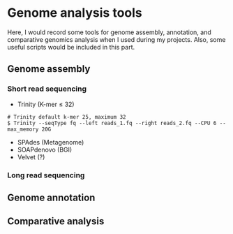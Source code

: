 # Genome analysis tools

Here, I would record some tools for genome assembly, annotation, and comparative genomics analysis when I used during my projects. Also, some useful scripts would be included in this part.

## Genome assembly
### Short read sequencing
- Trinity (K-mer ≤ 32)
```
# Trinity default k-mer 25, maximum 32
$ Trinity --seqType fq --left reads_1.fq --right reads_2.fq --CPU 6 --max_memory 20G 
```
- SPAdes (Metagenome)
- SOAPdenovo (BGI)
- Velvet (?)

### Long read sequencing

## Genome annotation


## Comparative analysis
